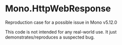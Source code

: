 # Mono.HttpWebResponse
Reproduction case for a possible issue in Mono v5.12.0

This code is not intended for any real-world use.  It just demonstrates/reproduces a suspected bug.